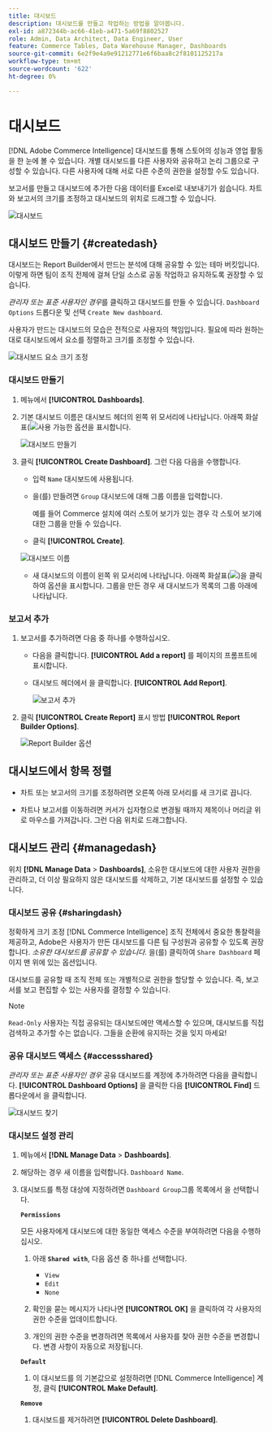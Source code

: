 ```yaml
---
title: 대시보드
description: 대시보드를 만들고 작업하는 방법을 알아봅니다.
exl-id: a872344b-ac66-41eb-a471-5a69f8802527
role: Admin, Data Architect, Data Engineer, User
feature: Commerce Tables, Data Warehouse Manager, Dashboards
source-git-commit: 6e2f9e4a9e91212771e6f6baa8c2f8101125217a
workflow-type: tm+mt
source-wordcount: '622'
ht-degree: 0%

---
```


# 대시보드

[!DNL Adobe Commerce Intelligence] 대시보드를 통해 스토어의 성능과 영업 활동을 한 눈에 볼 수 있습니다. 개별 대시보드를 다른 사용자와 공유하고 논리 그룹으로 구성할 수 있습니다. 다른 사용자에 대해 서로 다른 수준의 권한을 설정할 수도 있습니다.

보고서를 만들고 대시보드에 추가한 다음 데이터를 Excel로 내보내기가 쉽습니다. 차트와 보고서의 크기를 조정하고 대시보드의 위치로 드래그할 수 있습니다.

![대시보드](../../assets/magento-bi-report-builder-revenue-by-products-formula-report-holiday-sales-dashboard.png)

## 대시보드 만들기 {#createdash}

대시보드는 Report Builder에서 만드는 분석에 대해 공유할 수 있는 테마 버킷입니다. 이렇게 하면 팀이 조직 전체에 걸쳐 단일 소스로 공동 작업하고 유지하도록 권장할 수 있습니다.

*관리자 또는 표준 사용자인 경우*&#x200B;를 클릭하고 대시보드를 만들 수 있습니다. `Dashboard Options` 드롭다운 및 선택 `Create New dashboard`.

사용자가 만드는 대시보드의 모습은 전적으로 사용자의 책임입니다. 필요에 따라 원하는 대로 대시보드에서 요소를 정렬하고 크기를 조정할 수 있습니다.

![대시보드 요소 크기 조정](../../assets/arrange_resize_dashboard_element.gif)

### 대시보드 만들기

1. 메뉴에서 **[!UICONTROL Dashboards]**.

1. 기본 대시보드 이름은 대시보드 헤더의 왼쪽 위 모서리에 나타납니다. 아래쪽 화살표(![](../../assets/magento-bi-btn-down.png)사용 가능한 옵션을 표시합니다.

   ![대시보드 만들기](../../assets/magento-bi-dashboard-create.png)

1. 클릭 **[!UICONTROL Create Dashboard]**. 그런 다음 다음을 수행합니다.

   * 입력 `Name` 대시보드에 사용됩니다.

   * 을(를) 만들려면 `Group` 대시보드에 대해 그룹 이름을 입력합니다.

     예를 들어 Commerce 설치에 여러 스토어 보기가 있는 경우 각 스토어 보기에 대한 그룹을 만들 수 있습니다.

   * 클릭 **[!UICONTROL Create]**.

   ![대시보드 이름](../../assets/magento-bi-dashboard-create-name.png)

   * 새 대시보드의 이름이 왼쪽 위 모서리에 나타납니다. 아래쪽 화살표(![](../../assets/magento-bi-btn-down.png))을 클릭하여 옵션을 표시합니다. 그룹을 만든 경우 새 대시보드가 목록의 그룹 아래에 나타납니다.

### 보고서 추가

1. 보고서를 추가하려면 다음 중 하나를 수행하십시오.

   * 다음을 클릭합니다. **[!UICONTROL Add a report]** 를 페이지의 프롬프트에 표시합니다.

   * 대시보드 헤더에서 을 클릭합니다. **[!UICONTROL Add Report]**.

     ![보고서 추가](../../assets/magento-bi-dashboard-create-add-report.png)

1. 클릭 **[!UICONTROL Create Report]** 표시 방법 **[!UICONTROL Report Builder Options]**.

   ![Report Builder 옵션](../../assets/magento-bi-report-builder.png)

## 대시보드에서 항목 정렬

* 차트 또는 보고서의 크기를 조정하려면 오른쪽 아래 모서리를 새 크기로 끕니다.

* 차트나 보고서를 이동하려면 커서가 십자형으로 변경될 때까지 제목이나 머리글 위로 마우스를 가져갑니다. 그런 다음 위치로 드래그합니다.

## 대시보드 관리 {#managedash}

위치 **[!DNL Manage Data** > **Dashboards]**, 소유한 대시보드에 대한 사용자 권한을 관리하고, 더 이상 필요하지 않은 대시보드를 삭제하고, 기본 대시보드를 설정할 수 있습니다.

### 대시보드 공유 {#sharingdash}

정확하게 크기 조정 [!DNL Commerce Intelligence] 조직 전체에서 중요한 통찰력을 제공하고, Adobe은 사용자가 만든 대시보드를 다른 팀 구성원과 공유할 수 있도록 권장합니다. *소유한 대시보드를 공유할 수 있습니다.* 을(를) 클릭하여 `Share Dashboard` 페이지 맨 위에 있는 옵션입니다.

대시보드를 공유할 때 조직 전체 또는 개별적으로 권한을 할당할 수 있습니다. 즉, 보고서를 보고 편집할 수 있는 사용자를 결정할 수 있습니다.

>[!NOTE]
>
>`Read-Only` 사용자는 직접 공유되는 대시보드에만 액세스할 수 있으며, 대시보드를 직접 검색하고 추가할 수는 없습니다. 그들을 순환에 유지하는 것을 잊지 마세요!

### 공유 대시보드 액세스 {#accessshared}

*관리자 또는 표준 사용자인 경우* 공유 대시보드를 계정에 추가하려면 다음을 클릭합니다. **[!UICONTROL Dashboard Options]** 을 클릭한 다음 **[!UICONTROL Find]** 드롭다운에서 을 클릭합니다.

![대시보드 찾기](../../assets/find_dashboard.png)<!--{: width="1000" height="535"}-->

### 대시보드 설정 관리

1. 메뉴에서 **[!DNL Manage Data** > **Dashboards]**.

1. 해당하는 경우 새 이름을 입력합니다. `Dashboard Name`.

1. 대시보드를 특정 대상에 지정하려면 `Dashboard Group`그룹 목록에서 을 선택합니다.

   **`Permissions`**

   모든 사용자에게 대시보드에 대한 동일한 액세스 수준을 부여하려면 다음을 수행하십시오.

   1. 아래 **`Shared with`**, 다음 옵션 중 하나를 선택합니다.

      * `View`
      * `Edit`
      * `None`

   1. 확인을 묻는 메시지가 나타나면 **[!UICONTROL OK]** 을 클릭하여 각 사용자의 권한 수준을 업데이트합니다.

   1. 개인의 권한 수준을 변경하려면 목록에서 사용자를 찾아 권한 수준을 변경합니다. 변경 사항이 자동으로 저장됩니다.

   **`Default`**

   1. 이 대시보드를 의 기본값으로 설정하려면 [!DNL Commerce Intelligence] 계정, 클릭 **[!UICONTROL Make Default]**.

   **`Remove`**

   1. 대시보드를 제거하려면 **[!UICONTROL Delete Dashboard]**.
